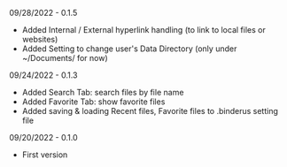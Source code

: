 09/28/2022 - 0.1.5
- Added Internal / External hyperlink handling (to link to local files or websites)
- Added Setting to change user's Data Directory (only under ~/Documents/ for now)

09/24/2022 - 0.1.3
- Added Search Tab: search files by file name
- Added Favorite Tab: show favorite files
- Added saving & loading Recent files, Favorite files to .binderus setting file

09/20/2022 - 0.1.0
- First version
